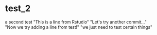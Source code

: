 # test_2
a second test
"This is a line from Rstudio"
"Let's try another commit..."
"Now we try adding a line from test!"
"we just need to test certain things"
